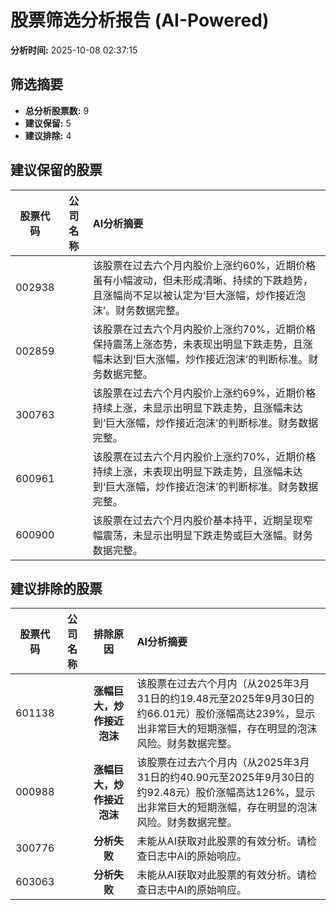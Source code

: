 # 股票筛选分析报告 (AI-Powered)

**分析时间:** 2025-10-08 02:37:15

## 筛选摘要

- **总分析股票数:** 9
- **建议保留:** 5
- **建议排除:** 4

## 建议保留的股票

| 股票代码 | 公司名称 | AI分析摘要 |
|:---:|:---:|:---|
| 002938 |  | 该股票在过去六个月内股价上涨约60%，近期价格虽有小幅波动，但未形成清晰、持续的下跌趋势，且涨幅尚不足以被认定为‘巨大涨幅，炒作接近泡沫’。财务数据完整。 |
| 002859 |  | 该股票在过去六个月内股价上涨约70%，近期价格保持震荡上涨态势，未表现出明显下跌走势，且涨幅未达到‘巨大涨幅，炒作接近泡沫’的判断标准。财务数据完整。 |
| 300763 |  | 该股票在过去六个月内股价上涨约69%，近期价格持续上涨，未显示出明显下跌走势，且涨幅未达到‘巨大涨幅，炒作接近泡沫’的判断标准。财务数据完整。 |
| 600961 |  | 该股票在过去六个月内股价上涨约70%，近期价格持续上涨，未表现出明显下跌走势，且涨幅未达到‘巨大涨幅，炒作接近泡沫’的判断标准。财务数据完整。 |
| 600900 |  | 该股票在过去六个月内股价基本持平，近期呈现窄幅震荡，未显示出明显下跌走势或巨大涨幅。财务数据完整。 |

## 建议排除的股票

| 股票代码 | 公司名称 | 排除原因 | AI分析摘要 |
|:---:|:---:|:---:|:---|
| 601138 |  | **涨幅巨大，炒作接近泡沫** | 该股票在过去六个月内（从2025年3月31日的约19.48元至2025年9月30日的约66.01元）股价涨幅高达239%，显示出非常巨大的短期涨幅，存在明显的泡沫风险。财务数据完整。 |
| 000988 |  | **涨幅巨大，炒作接近泡沫** | 该股票在过去六个月内（从2025年3月31日的约40.90元至2025年9月30日的约92.48元）股价涨幅高达126%，显示出非常巨大的短期涨幅，存在明显的泡沫风险。财务数据完整。 |
| 300776 |  | **分析失败** | 未能从AI获取对此股票的有效分析。请检查日志中AI的原始响应。 |
| 603063 |  | **分析失败** | 未能从AI获取对此股票的有效分析。请检查日志中AI的原始响应。 |
